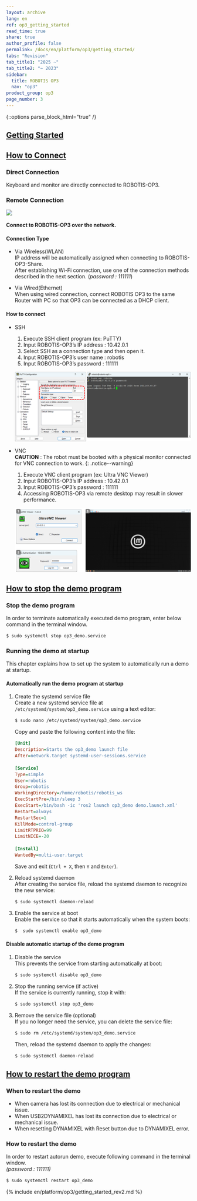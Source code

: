 ```yaml
---
layout: archive
lang: en
ref: op3_getting_started
read_time: true
share: true
author_profile: false
permalink: /docs/en/platform/op3/getting_started/
tabs: "Revision"
tab_title1: "2025 ~"
tab_title2: "~ 2023"
sidebar:
  title: ROBOTIS OP3
  nav: "op3"
product_group: op3
page_number: 3
---
```


<style>body {counter-reset: h1 2 !important;}</style>

{::options parse_block_html="true" /}

<section data-id="{{ page.tab_title1 }}" class="tab_contents">

# [Getting Started](#getting-started)

## [How to Connect](#how-to-connect)

### Direct Connection  
Keyboard and monitor are directly connected to ROBOTIS-OP3.  


### Remote Connection

![](/assets/images/platform/op3/op3_connection.png)   

   **Connect to ROBOTIS-OP3 over the network.**  


#### Connection Type  
 - Via Wireless(WLAN)  
 IP address will be automatically assigned when connecting to ROBOTIS-OP3-Share.  
 After establishing Wi-Fi connection, use one of the connection methods described in the next section.
 (_password : 111111_)  

 - Via Wired(Ethernet)   
 When using wired connection, connect ROBOTIS OP3 to the same Router with PC so that OP3 can be connected as a DHCP client.  

#### How to connect
 - SSH
    1. Execute SSH client program (ex: PuTTY)
    2. Input ROBOTIS-OP3’s IP address : 10.42.0.1
    3. Select SSH as a connection type and then open it.
    4. Input ROBOTIS-OP3’s user name : robotis
    5. Input ROBOTIS-OP3’s password : 111111  

    ![](/assets/images/platform/op3/op3_connection_ssh2.png)

 - VNC  
   **CAUTION** : The robot must be booted with a physical monitor connected for VNC connection to work.
   {: .notice--warning}

    1. Execute VNC client program (ex: Ultra VNC Viewer)
    2. Input ROBOTIS-OP3’s IP address : 10.42.0.1
    3. Input ROBOTIS-OP3’s password : 111111
    4. Accessing ROBOTIS-OP3 via remote desktop may result in slower performance.

    ![](/assets/images/platform/op3/op3_025_rev3.png)
    
## [How to stop the demo program](#how-to-stop-the-demo-program)

### Stop the demo program
In order to terminate automatically executed demo program, enter below command in the terminal window.  
```bash
$ sudo systemctl stop op3_demo.service
```

### Running the demo at startup
This chapter explains how to set up the system to automatically run a demo at startup.  

#### Automatically run the demo program at startup  
1. Create the systemd service file  
   Create a new systemd service file at `/etc/systemd/system/op3_demo.service` using a text editor:  
   ```bash
   $ sudo nano /etc/systemd/system/op3_demo.service
   ```

   Copy and paste the following content into the file:
   ```ini
   [Unit]
   Description=Starts the op3_demo launch file
   After=network.target systemd-user-sessions.service

   [Service]
   Type=simple
   User=robotis
   Group=robotis
   WorkingDirectory=/home/robotis/robotis_ws
   ExecStartPre=/bin/sleep 3
   ExecStart=/bin/bash -ic 'ros2 launch op3_demo demo.launch.xml'
   Restart=always
   RestartSec=1
   KillMode=control-group
   LimitRTPRIO=99
   LimitNICE=-20

   [Install]
   WantedBy=multi-user.target
   ```
   Save and exit (`Ctrl + X`, then `Y` and `Enter`).

2. Reload systemd daemon  
   After creating the service file, reload the systemd daemon to recognize the new service:
    ```bash
    $ sudo systemctl daemon-reload
    ```
    
3. Enable the service at boot  
   Enable the service so that it starts automatically when the system boots:
   ```bash
   $  sudo systemctl enable op3_demo
   ```

#### Disable automatic startup of the demo program
1. Disable the service   
   This prevents the service from starting automatically at boot:
   ```bash
   $ sudo systemctl disable op3_demo 
   ```
2. Stop the running service (if active)  
   If the service is currently running, stop it with:
   ```bash
   $ sudo systemctl stop op3_demo 
   ```
3. Remove the service file (optional)  
   If you no longer need the service, you can delete the service file:
   ```bash
   $ sudo rm /etc/systemd/system/op3_demo.service 
   ```
   Then, reload the systemd daemon to apply the changes:
   ```bash
   $ sudo systemctl daemon-reload
   ```

## [How to restart the demo program](#how-to-restart-the-demo-program)

### When to restart the demo
- When camera has lost its connection due to electrical or mechanical issue.  
- When USB2DYNAMIXEL has lost its connection due to electrical or mechanical issue.  
- When resetting DYNAMIXEL with Reset button due to DYNAMIXEL error.  


### How to restart the demo  
In order to restart autorun demo, execute following command in the terminal window.  
_(password : 111111)_  

```bash
$ sudo systemctl restart op3_demo
```



[robot_upstart]: http://wiki.ros.org/robot_upstart
</section>

<section data-id="{{ page.tab_title2 }}" class="tab_contents">
{% include en/platform/op3/getting_started_rev2.md %}
</section>
